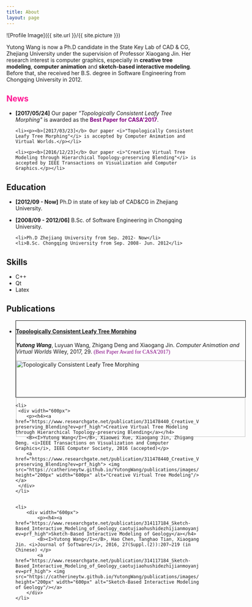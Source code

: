 ```yaml
---
title: About
layout: page
---
```

![Profile Image]({{ site.url }}/{{ site.picture }})

<style> 
.divcss5{ border:1px solid #000; width:600px; height:200px} 
.divcss5 img{width:600px; height:200px} 
</style> 

<p>Yutong Wang is now a Ph.D candidate in the State Key Lab of CAD & CG, Zhejiang University under the supervision of Professor Xiaogang Jin. Her research interest is computer graphics, especially in <b>creative tree modeling</b>, <b>computer animation</b> and <b>sketch-based interactive modeling</b>. Before that, she received her B.S. degree in Software Engineering from Chongqing University in 2012.</p>

<h2><font color="#FF1493">News</font></h2>
<ul>
	<li><p><b>[2017/05/24]</b> Our paper <i>"Topologically Consistent Leafy Tree Morphing"</i> is awarded as the <b><font color="purple">Best Paper for CASA'2017</font></b>.</p></li>
	
	<li><p><b>[2017/03/23]</b> Our paper <i>"Topologically Consistent Leafy Tree Morphing"</i> is accepted by Computer Animation and Virtual Worlds.</p></li>
	
	<li><p><b>[2016/12/23]</b> Our paper <i>"Creative Virtual Tree Modeling through Hierarchical Topology-preserving Blending"</i> is accepted by IEEE Transactions on Visualization and Computer Graphics.</p></li>
	
</ul>


<h2>Education</h2>
<ul>
	<li>
	<p><b>[2012/09 - Now]</b> Ph.D in state of key lab of CAD&CG in Zhejiang University.</p>
	</li>	
	<li>
	<p><b>[2008/09 - 2012/06]</b> B.Sc. of Software Engineering in Chongqing University.</p>
	</li>
	
	<li>Ph.D Zhejiang University from Sep. 2012- Now</li>
	<li>B.Sc. Chongqing University from Sep. 2008- Jun. 2012</li>
</ul>

<h2>Skills</h2>

<ul class="skill-list">
	<li>C++</li>
	<li>Qt</li>
	<li>Latex</li>
</ul>


<h2>Publications</h2>

<ul>

  <li>
      <div class="divcss5">
         <p><h4><a href="https://www.researchgate.net/publication/315516994_Topologically_Consistent_Leafy_Tree_Morphing"> Topologically Consistent Leafy Tree Morphing</a></h4>
		 <B><I>Yutong Wang</I></B>, Luyuan Wang, Zhigang Deng and Xiaogang Jin. <i>Computer Animation and Virtual Worlds</i> Wiley, 2017, 29. <font face="verdana" color="purple">(Best Paper Award for CASA'2017)</font></p>	 
		 <img src="https://catherineytw.github.io/YutongWang/publications/images/topologically consistent leafy tree morphing/teaser.jpg" height="200px" width="600px" alt="Topologically Consistent Leafy Tree Morphing"/>
      </div>    
    </li>
	
	
	<li>
	 <div width="600px">
        <p><h4><a href="https://www.researchgate.net/publication/311478440_Creative_Virtual_Tree_Modeling_through_Hierarchical_Topology-preserving_Blending?ev=prf_high">Creative Virtual Tree Modeling through Hierarchical Topology-preserving Blending</a></h4>
		<B><I>Yutong Wang</I></B>, Xiaowei Xue, Xiaogang Jin, Zhigang Deng. <i>IEEE Transactions on Visualization and Computer Graphics</i>, IEEE Computer Society, 2016 (accepted)</p>
		<a href="https://www.researchgate.net/publication/311478440_Creative_Virtual_Tree_Modeling_through_Hierarchical_Topology-preserving_Blending?ev=prf_high"> <img src="https://catherineytw.github.io/YutongWang/publications/images/creative_tree_modeling/teaser.jpg"  height="200px" width="600px" alt="Creative Virtual Tree Modeling"/></a>	 
	 </div>  
	</li>
	
	
	<li>
		<div width="600px">
			<p><h4><a href="https://www.researchgate.net/publication/314117184_Sketch-Based_Interactive_Modeling_of_Geology_caotujiaohushidezhijianmoyanjiu?ev=prf_high">Sketch-Based Interactive Modeling of Geology</a></h4>
			<B><I>Yutong Wang</I></B>, Hao Chen, Tanghao Tian, Xiaogang Jin. <i>Journal of Software</i>, 2016, 27(Suppl.(2)):207−219 (in Chinese) </p>
			<a href="https://www.researchgate.net/publication/314117184_Sketch-Based_Interactive_Modeling_of_Geology_caotujiaohushidezhijianmoyanjiu?ev=prf_high"> <img src="https://catherineytw.github.io/YutongWang/publications/images/Sketch_Geology/teaser.jpg"  height="200px" width="600px" alt="Sketch-Based Interactive Modeling of Geology"/></a>	 
		</div> 
	</li>
	
</ul>
